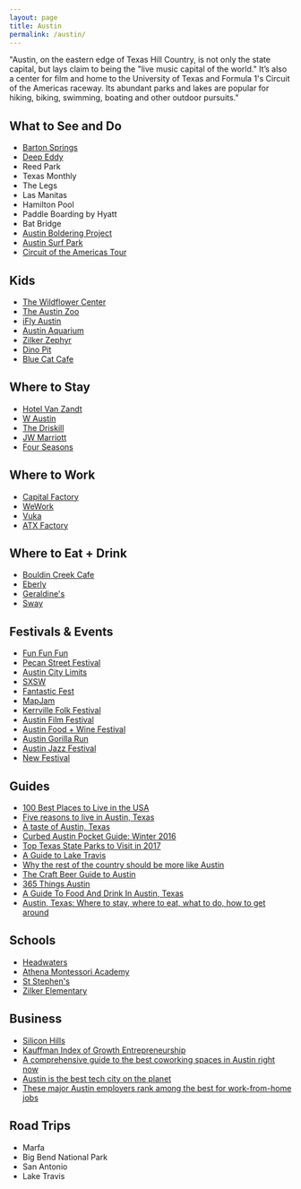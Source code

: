 ```yaml
---
layout: page
title: Austin
permalink: /austin/
---
```


"Austin, on the eastern edge of Texas Hill Country, is not only the state capital, but lays claim to being the "live music capital of the world." It’s also a center for film and home to the University of Texas and Formula 1's Circuit of the Americas raceway. Its abundant parks and lakes are popular for hiking, biking, swimming, boating and other outdoor pursuits."

## What to See and Do

- [Barton Springs](https://austintexas.gov/department/barton-springs-pool)
- [Deep Eddy](http://www.austintexas.gov/department/deep-eddy-pool)
- Reed Park
- Texas Monthly
- The Legs
- Las Manitas
- Hamilton Pool
- Paddle Boarding by Hyatt
- Bat Bridge
- [Austin Boldering Project](http://austinboulderingproject.com/)
- [Austin Surf Park](http://www.surfermag.com/features/north-americas-first-surf-park-will-open-friday/#YPDB21tdfRvizYXG.97)
- [Circuit of the Americas Tour](http://circuitoftheamericas.com/tours)

## Kids

- [The Wildflower Center](http://www.wildflower.org/)
- [The Austin Zoo](http://austinzoo.org/)
- [iFly Austin](https://www.iflyworld.com/austin/)
- [Austin Aquarium](http://www.austinaquarium.com/)
- [Zilker Zephyr](http://zilkerpark.org/zilker-park-amenities/zilker-park-train/)
- [Dino Pit](http://www.austintexas.gov/page/dino-pit)
- [Blue Cat Cafe](http://www.bluecatcafe.com/)

## Where to Stay

- [Hotel Van Zandt](http://www.hotelvanzandt.com)
- [W Austin](http://www.whotelaustin.com)
- [The Driskill](http://www.driskillhotel.com)
- [JW Marriott](http://www.jwmarriottaustin.com/?_vsrefdom=jwaustin-ppc)
- [Four Seasons](http://www.fourseasons.com/austin)

## Where to Work

- [Capital Factory](https://capitalfactory.com/)
- [WeWork](https://www.wework.com/locations/austin)
- [Vuka](http://www.vukaaustin.com/coworking)
- [ATX Factory](http://www.atxfactory.com)

## Where to Eat + Drink

- [Bouldin Creek Cafe](http://bouldincreekcafe.com)
- [Eberly](http://eberlyaustin.com/)
- [Geraldine's](http://www.geraldinesaustin.com)
- [Sway](https://www.swayaustin.com)

## Festivals & Events

- [Fun Fun Fun](http://funfunfunfest.com/)
- [Pecan Street Festival](http://pecanstreetfestival.org/)
- [Austin City Limits](http://austincitylimits.com/)
- [SXSW](https://www.sxsw.com)
- [Fantastic Fest](http://fantasticfest.com/)
- [MapJam](http://kutxmapjam.com/)
- [Kerrville Folk Festival](http://www.kerrville-music.com/)
- [Austin Film Festival](https://austinfilmfestival.com/)
- [Austin Food + Wine Festival](http://www.austinfoodandwinefestival.com/)
- [Austin Gorilla Run](http://austingorillarun.com/)
- [Austin Jazz Festival](https://austinareajazzfestival.com/)
- [New Festival](http://austin.culturemap.com/news/entertainment/10-11-16-sound-on-sound-sos-fest-late-night-shows-bands/)

## Guides

- [100 Best Places to Live in the USA](http://realestate.usnews.com/places/rankings/best-places-to-live)
- [Five reasons to live in Austin, Texas](https://propertylistings.ft.com/propertynews/united-states/4948-five-reasons-to-live-in-austin-texas.html)
- [A taste of Austin, Texas](https://propertylistings.ft.com/propertynews/texas/4880-a-taste-of-austin-texas.html)
- [Curbed Austin Pocket Guide: Winter 2016](http://austin.curbed.com/maps/places-to-visit-austin)
- [Top Texas State Parks to Visit in 2017](http://austin.culturemap.com/news/travel/01-06-17-top-texas-state-parks-to-visit/#slide=0)
- [A Guide to Lake Travis](http://austin.culturemap.com/news/entertainment/08-29-16-lake-travis-guide-vacation/#slide=0)
- [Why the rest of the country should be more like Austin](https://www.thrillist.com/lifestyle/austin/why-the-rest-of-america-should-be-more-like-austin-texas)
- [The Craft Beer Guide to Austin](https://www.pastemagazine.com/articles/2017/01/the-craft-beer-guide-to-austin.html)
- [365 Things Austin](http://365thingsaustin.com/)
- [A Guide To Food And Drink In Austin, Texas](http://sprudge.com/a-guide-to-food-and-drink-in-austin-texas-115642.html)
- [Austin, Texas: Where to stay, where to eat, what to do, how to get around](http://www.cleveland.com/travel/index.ssf/2017/03/austin_texas_where_to_stay_whe.html)

## Schools

- [Headwaters](http://headwaters.org)
- [Athena Montessori Academy](http://athenamontessoriacademy.com/)
- [St Stephen's](http://austin.culturemap.com/news/city-life/11-25-16-best-private-high-schools-list-st-stephens-austin/)
- [Zilker Elementary](http://zilkerelem.org)

## Business

- [Silicon Hills](http://www.siliconhillsnews.com/)
- [Kauffman Index of Growth Entrepreneurship](http://www.kauffman.org/microsites/kauffman-index/reports/growth-entrepreneurship)
- [A comprehensive guide to the best coworking spaces in Austin right now](http://austin.culturemap.com/news/innovation/10-11-16-best-coworking-spaces-offices-guide-austin-update/#slide=0)
- [Austin is the best tech city on the planet](http://austin.curbed.com/2017/2/15/14612942/best-city-tech-austin)
- [These major Austin employers rank among the best for work-from-home jobs](http://austin.culturemap.com/news/innovation/02-02-17-2-flexjobs-telecommuting-work-from-home-remote-austin/)

## Road Trips

- Marfa
- Big Bend National Park
- San Antonio
- Lake Travis
